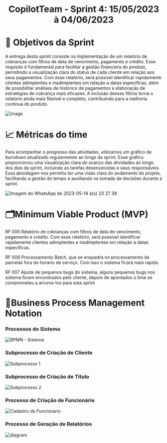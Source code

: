 <h1 style="text-align: center">CopilotTeam - Sprint 4: 15/05/2023 à 04/06/2023</h1>

# :dart: Objetivos da Sprint

A entrega desta sprint consiste na implementação de um relatório de cobranças com filtros de data de vencimento, pagamento e crédito. Esse requisito é fundamental para facilitar a gestão financeira do produto, permitindo a visualização clara do status de cada cliente em relação aos seus pagamentos. Com esse relatório, será possível identificar rapidamente clientes adimplentes e inadimplentes em relação a datas específicas, além de possibilitar análises de histórico de pagamentos e elaboração de estratégias de cobrança mais eficazes. A inclusão desses filtros torna o relatório ainda mais flexível e completo, contribuindo para a melhoria contínua do produto.

![image](https://github.com/Guilhermedcdias/Bertoti/assets/79495727/4eb30243-7ae0-460e-8120-f5e0bf8484cd)

# :chart_with_upwards_trend: Métricas do time

Para acompanhar o progresso das atividades, utilizamos um gráfico de burndown atualizado regularmente ao longo da sprint. Esse gráfico proporcionou uma visualização clara do avanço das atividades ao longo dos dias da sprint, incluindo as tarefas desenvolvidas e seus responsáveis. Essa abordagem nos permitiu ter uma visão clara do andamento do projeto, facilitando a gestão do tempo e auxiliando na tomada de decisões durante a sprint.

![Imagem do WhatsApp de 2023-05-14 à(s) 23 27 38](https://github.com/CopiloTTeam/documentacao/assets/79495727/f7a1dc9c-9367-40fb-b8d7-471d03f8cc4f)





# 🗂️Minimum Viable Product (MVP)

RF 005	Relatório de cobranças com filtros de data de vencimento, pagamento e crédito. Com esse relatório, será possível identificar rapidamente clientes adimplentes e inadimplentes em relação a datas específicas.

RF 006	Processamento Batch, que se enquadra no processamento de parcelas fora do horario de serviço. Com isso o sistema ficará mais rapido.

RF 007	Ajuste de pequenos bugs do sistema, alguns pequenos bugs nos sistema foram encontrados pelo cliente, depois de apontados o time se comprometeu a arruma-los para esta sprint


# 📄Business Process Management Notation

### Processos do Sistema

![BPMN - Sistema](https://user-images.githubusercontent.com/79495727/228827319-8da69434-80c9-439a-b162-334d75fef7f5.svg)

### Subprocesso de Criação de Cliente

![Subprocesso 1](https://user-images.githubusercontent.com/79495727/228827350-082325ee-985e-4bae-87c5-77fec3119357.svg)

### Subprocesso de Criação de Titulo

![Subprocesso 2](https://user-images.githubusercontent.com/79495727/228827374-1cbbcd08-6517-49c3-b593-dc1b3a2ff548.svg)

### Processo de Criação de Funcionário

![Cadastro de Funcionario](https://user-images.githubusercontent.com/79495727/228827391-e2397e1f-8fd6-48cd-abec-06585092ca46.svg)

### Processo de Geração de Relatórios
![diagram](https://github.com/CopiloTTeam/documentacao/assets/79495727/31712327-1d4d-4781-81db-59bc7d7f47dd)

